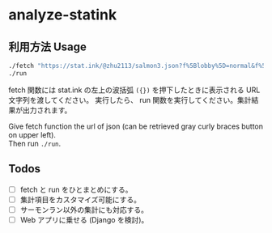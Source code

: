 # analyze-statink

## 利用方法 Usage

```sh
./fetch "https://stat.ink/@zhu2113/salmon3.json?f%5Blobby%5D=normal&f%5Bmap%5D=donburako&f%5Bresult%5D=cleared"
./run
```

fetch 関数には stat.ink の左上の波括弧 `({})` を押下したときに表示される URL 文字列を渡してください。
実行したら、 run 関数を実行してください。集計結果が出力されます。

Give fetch function the url of json (can be retrieved gray curly braces button on upper left).  
Then run `./run`.

## Todos

- [ ] fetch と run をひとまとめにする。
- [ ] 集計項目をカスタマイズ可能にする。
- [ ] サーモンラン以外の集計にも対応する。
- [ ] Web アプリに乗せる (Django を検討)。
